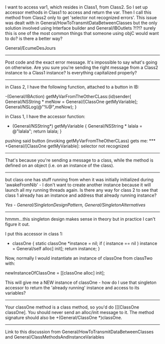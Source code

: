 I want to access var1, which resides in Class1, from Class2. So I set up accessor methods in Class1 to access and return the var.  Then I call this method from Class2 only to get 'selector not recognized errors'. This issue was dealt with in General/HowToTransmitDataBetweenClasses but the only solution involved using Interface builder and General/IBOutlets ?!?!?  surely this is one of the most common things that someone using objC would want to do?  is there a better way?  

General/EcumeDesJours

----

Post code and the exact error message. It's impossible to say what's going on otherwise. Are you sure you're sending the right message from a Class2 instance to a Class1 instance? Is everything capitalized properly?

----

in Class 2, I have the following function, attached to a button in IB:

    
-(General/IBAction) getMyVarFromTheOtherCLass:(id)sender{
	General/NSString * meNow = General/[ClassOne getMyVariable];
	General/NSLog(@"%@",meNow);
}


in Class 1, I have the accessor function:

    
- (General/NSString*) getMyVariable {
	General/NSString * lalala = @"lalala";
	return lalala;
}


pushing said button (invoking getMyVarFromTheOtherCLass) gets me:  *** +General/[ClassOne getMyVariable]: selector not recognized

----

That's because you're sending a message to a class, while the method is defined on an object (i.e. on an instance of the class).

----

but class one has stuff running from when it was initially initialized during 'awakeFromNib' - I don't want to create another instance because it will launch all my running threads again.  Is there any way for class 2 to see that class 1 already has an instance and address that already running instance?

*Yes - General/SingletonDesignPattern, General/SingletonAlternatives*

----

hmmm...this singleton design makes sense in theory but in practice I can't figure it out.

I put this accessor in class 1:

    
+ classOne
{        static classOne *instance = nil;
        if ( instance == nil )
                instance = General/self alloc] init];
        return instance;
}


Now, normally I would instantiate an instance of classOne from classTwo with:

newInstanceOfClassOne = [[classOne alloc] init];

This will give me a NEW instance of classOne - how do I use that singleton accessor to return the 'already running' instance and access to its variables?

----

Your     classOne method is a class method, so you'd do     [[[ClassOne classOne]. You should never send an alloc/init message to it. The method signature should also be     +(General/ClassOne *)classOne.

----

Link to this discussion from General/HowToTransmitDataBetweenClasses and General/ClassMethodsAndInstanceVariables